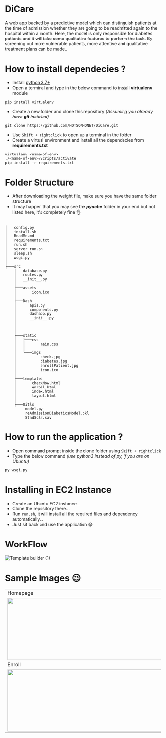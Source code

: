 # DiCare

A web app backed by a predictive model which can distinguish patients at the time of admission whether they are going to be readmitted again to the hospital within a month. Here, the model is only responsible for diabetes patients and it will take some qualitative features to perform the task. By screening out more vulnerable patients, more attentive and qualitative treatment plans can be made..


# How to install dependecies ?

* Install [python 3.7+](https://www.python.org/downloads/release/python-378/)
* Open a terminal and type in the below command to install **virtualenv** module
~~~
pip install virtualenv
~~~

* Create a new folder and clone this repository *(Assuming you already have **git** installed)*
~~~
git clone https://github.com/HOTSONHONET/DiCare.git
~~~

* Use `Shift + rightclick` to open up a terminal in the folder
* Create a virtual environment and install all the dependecies from **requirements.txt**
~~~
virtualenv <name-of-env>
./<name-of-env>/Scripts/activate
pip install -r requirements.txt
~~~


# Folder Structure
* After downloading the weight file, make sure you have the same folder structure
* It may happen that you may see the *__pyache__* folder in your end but not listed here, it's completely fine 👌
~~~

│   config.py
│   install.sh
│   ReadMe.md
│   requirements.txt
│   run.sh
│   server_run.sh
│   sleep.sh
│   wsgi.py
│
├───src
    │   database.py
    │   routes.py
    │   __init__.py
    │
    ├───assets
    │       icon.ico
    │
    ├───Dash
    │      apis.py
    │      components.py
    │      dashapp.py
    │      __init__.py
    │   
    │   
    │
    ├───static
    │   ├───css
    │   │       main.css
    │   │
    │   └───imgs
    │           check.jpg
    │           diabetes.jpg
    │           enrollPatient.jpg
    │           icon.ico
    │
    ├───templates
    │       checkNow.html
    │       enroll.html
    │       index.html
    │       layout.html
    │
    ├───Uitls
         model.py
         reAdmissionDiabeticsModel.pkl
         StndSclr.sav

~~~


# How to run the application ?
* Open command prompt inside the clone folder using `Shift + rightclick`
* Type the below command <em>(use python3 instead of py, if you are on Ubuntu)</em>
~~~
py wsgi.py
~~~

# Installing in EC2 Instance
* Create an Ubuntu EC2 instance... 
* Clone the repository there... 
* Run `run.sh`, it will install all the required files and dependency automatically... 
* Just sit back and use the application 😁

# WorkFlow 
![Template builder (1)](https://user-images.githubusercontent.com/56304060/134165318-055a288b-f524-436d-938b-d452919f005b.png)

# Sample Images 😉
<table>
  <tr>
    <td>Homepage</td>
     <td>Readmission Check</td>
  </tr>
  <tr>
    <td><img src="https://user-images.githubusercontent.com/56304060/114261767-13eb6600-99fa-11eb-99b0-c3eda4d3e447.png" width=500 height=200></td>
    <td><img src="https://user-images.githubusercontent.com/56304060/114261769-151c9300-99fa-11eb-82a6-0ada52ea4bf9.png" width=500 height=200></td>
  </tr>
  <tr>
    <td>Enroll</td>
    <td>Dashboard</td>     
  </tr>
  <tr>
    <td><img src="https://user-images.githubusercontent.com/56304060/114261766-12ba3900-99fa-11eb-9549-da8f9cb2215d.png" width=500 height=200></td>
    <td><img src="https://user-images.githubusercontent.com/56304060/114261764-11890c00-99fa-11eb-87eb-b96f1da742d5.png" width=500 height=200></td>    
  </tr>
 </table>
